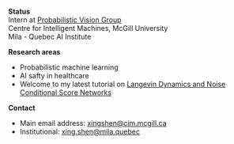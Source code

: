 **Status**  
Intern at [Probabilistic Vision Group](https://www.cim.mcgill.ca/~pvg/)  
Centre for Intelligent Machines, McGill University  
Mila - Quebec AI Institute

**Research areas**  
- Probabilistic machine learning
- AI safty in healthcare
- Welcome to my latest tutorial on [Langevin Dynamics and Noise Conditional Score Networks](https://docs.google.com/presentation/d/1pUA8ioQYGd-fFiRmwPQ43hqx-nimJH_k/edit?usp=share_link&ouid=100901179751058198976&rtpof=true&sd=true)

**Contact**  
- Main email address: xingshen@cim.mcgill.ca
- Institutional: xing.shen@mila.quebec
